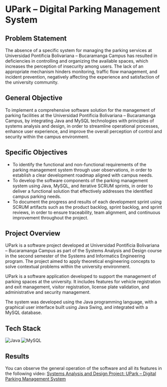# UPark – Digital Parking Management System
## Problem Statement
The absence of a specific system for managing the parking services at Universidad Pontificia Bolivariana – Bucaramanga Campus has resulted in deficiencies in controlling and organizing the available spaces, which increases the perception of insecurity among users. The lack of an appropriate mechanism hinders monitoring, traffic flow management, and incident prevention, negatively affecting the experience and satisfaction of the university community.
## General Objective
To implement a comprehensive software solution for the management of parking facilities at the Universidad Pontificia Bolivariana – Bucaramanga Campus, by integrating Java and MySQL technologies with principles of systems analysis and design, in order to streamline operational processes, enhance user experience, and improve the overall perception of control and security within the campus environment.
## Specific Objectives
* To identify the functional and non-functional requirements of the parking management system through user observations, in order to establish a clear development roadmap aligned with campus needs.
* To develop the software components of the parking management system using Java, MySQL, and iterative SCRUM sprints, in order to deliver a functional solution that effectively addresses the identified campus parking needs.
* To document the progress and results of each development sprint using SCRUM artifacts such as the product backlog, sprint backlog, and sprint reviews, in order to ensure traceability, team alignment, and continuous improvement throughout the project.
## Project Overview
UPark is a software project developed at Universidad Pontificia Bolivariana – Bucaramanga Campus as part of the Systems Analysis and Design course in the second semester of the Systems and Informatics Engineering program. The project aimed to apply theoretical engineering concepts to solve contextual problems within the university environment.

UPark is a software application developed to support the management of parking spaces at the university. It includes features for vehicle registration and exit management, visitor registration, license plate validation, and administrative and security management.

The system was developed using the Java programming language, with a graphical user interface built using Java Swing, and integrated with a MySQL database.
## Tech Stack
![Java](https://img.shields.io/badge/java-%23ED8B00.svg?style=for-the-badge&logo=openjdk&logoColor=white)
![MySQL](https://img.shields.io/badge/mysql-4479A1.svg?style=for-the-badge&logo=mysql&logoColor=white)
## Results
You can observe the general operation of the software and all its features in the following video: [Systems Analysis and Design Project: UPark – Digital Parking Management System](https://www.youtube.com/watch?v=9IYIratJslE&t=1s)

